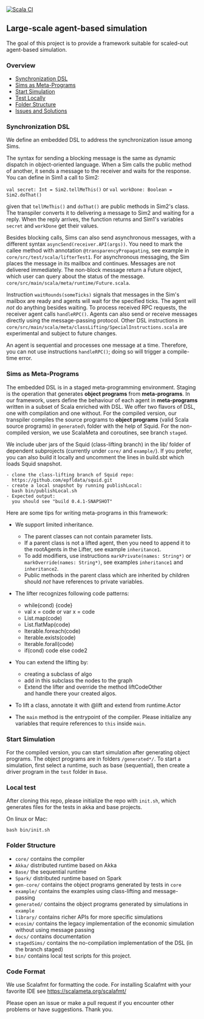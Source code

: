 [![Scala CI](https://github.com/ZiluTian/economic_simulations/actions/workflows/scala.yml/badge.svg?branch=latest)](https://github.com/ZiluTian/economic_simulations/actions/workflows/scala.yml)

## Large-scale agent-based simulation 

The goal of this project is to provide a framework suitable for scaled-out agent-based simulation. 

### Overview 
- [Synchronization DSL](#DSL)
- [Sims as Meta-Programs](#Meta-programs)
- [Start Simulation](#Simulation)
- [Test Locally](#bin)
- [Folder Structure](#Folder)
- [Issues and Solutions](docs/Issues.md)

### <a name="DSL"></a> Synchronization DSL

We define an embedded DSL to address the synchronization issue among Sims. 

The syntax for sending a blocking message is the same as dynamic dispatch in object-oriented language. When a Sim calls the public method of another, it sends a message to the receiver and waits for the response. You can define in Sim1 a call to Sim2:  

`val secret: Int = Sim2.tellMeThis()` or `val workDone: Boolean = Sim2.doThat()`

given that `tellMeThis()` and `doThat()` are public methods in Sim2's class. The transpiler converts it to delivering a message to Sim2 and waiting for a reply. When the reply arrives, the function returns and Sim1's variables `secret` and `workDone`  get their values. 

Besides blocking calls, Sims can also send asynchronous messages, with a different syntax `asyncSend(receiver.API(args))`. You need to mark the callee method with annotation `@transparencyPropagating`, see example in `core/src/test/scala/lifterTest1`. For asynchronous messaging, the Sim places the message in its mailbox and continues. Messages are not delivered immediately. The non-block message return a Future object, which user can query about the status of the message. `core/src/main/scala/meta/runtime/Future.scala`.

Instruction `waitRounds(someTicks)` signals that messages in the Sim's mailbox are ready and agents will wait for the specified ticks. The agent will *not* do anything besides waiting. To process received RPC requests, the receiver agent calls `handleRPC()`. Agents can also send or receive messages directly using the message-passing protocol. Other DSL instructions in ```core/src/main/scala/meta/classLifting/SpecialInstructions.scala``` are experimental and subject to future changes.

An agent is sequential and processes one message at a time. Therefore, you can not use instructions `handleRPC()`; doing so will trigger a compile-time error.

### <a name="Meta-Programs"></a> Sims as Meta-Programs
The embedded DSL is in a staged meta-programming environment. Staging is the operation that generates **object programs** from **meta-programs**. In our framework, users define the behaviour of each agent in **meta-programs** written in a subset of Scala enriched with DSL. We offer two flavors of DSL, one with compilation and one without. For the compiled version, our transpiler compiles the source programs to **object programs** (valid Scala source programs) in `generated\` folder with the help of Squid. For the non-compiled version, we use ScalaMeta and coroutines, see branch `staged`.
 
We include uber jars of the Squid (class-lifting branch) in the lib/ folder of dependent subprojects (currently under `core/` and `example/`). If you prefer, you can also build it locally and uncomment the lines in build.sbt which loads Squid snapshot. 

```
- clone the class-lifting branch of Squid repo: 
  https://github.com/epfldata/squid.git
- create a local snapshot by running publishLocal: 
  bash bin/publishLocal.sh
- Expected output: 
  you should see "build 0.4.1-SNAPSHOT"
```
   
Here are some tips for writing meta-programs in this framework: 
<!-- * The optimzations created work for specific use-cases:
  * ActorMerge takes a pair of ActorType Names to specify which one to merge.  
  Take care, that the class variables are named differently in the two Sims
  * Stateless Server Optimization has following rules:
    * A stateless server here means a class whose methods don't change any of its attributes, because then those methods can be copied to other Sims.
    * A stateless server class should not have a wait in a non-blocking method, otherwise the program will not behave as the original
    * A stateless server cannot call a method from a non-stateless Server
    * An object can have only one reference to a (unique) specific stateless server class.
    It can have different references to different stateless servers(if those servers have unique attribute names among themselves).
    * The optimization has to be applied before using the EdgeMerge Optimization, since it requires the original graph -->
* We support limited inheritance. 
  * The parent classes can not contain parameter lists. 
  * If a parent class is not a lifted agent, then you need to append it to the rootAgents in the Lifter, see example `inheritance1`. 
  * To add modifiers, use instructions `markPrivate(names: String*)` or `markOverride(names: String*)`, see examples `inheritance1` and `inheritance2`.
  * Public methods in the parent class which are inherited by children should *not* have references to private variables.

* The lifter recognizes following code patterns: 
  * while(cond) {code}
  * val x = code or var x = code
  * List.map(code)
  * List.flatMap(code)
  * Iterable.foreach(code)
  * Iterable.exists(code)
  * Iterable.forall(code)
  * if(cond) code else code2
* You can extend the lifting by:
  * creating a subclass of algo
  * add in this subclass the nodes to the graph
  * Extend the lifter and override the method liftCodeOther  
  and handle there your created algos.
* To lift a class, annotate it with @lift and extend from runtime.Actor

* The `main` method is the entrypoint of the compiler. Please initialize any variables that require references to `this` inside `main`. 

### <a name="Simulation"></a> Start Simulation 
For the compiled version, you can start simulation after generating object programs. The object programs are in folders `/generated*/`. To start a simulation, first select a runtime, such as base (sequential), then create a driver program in the `test` folder in `Base`. 


### <a name="bin"></a> Local test
After cloning this repo, please initialize the repo with `init.sh`, which generates files for the tests in akka and base projects.

On linux or Mac:
```
bash bin/init.sh 
```

### <a name="Folder"></a> Folder Structure 
- `core/` contains the compiler
- `Akka/` distributed runtime based on Akka
- `Base/` the sequential runtime
- `Spark/` distributed runtime based on Spark
- `gen-core/` contains the object programs generated by tests in `core`
- `example/` contains the examples using class-lifting and message-passing 
- `generated/` contains the object programs generated by simulations in `example`
- `library/` contains richer APIs for more specific simulations
- `ecosim/` contains the legacy implementation of the economic simulation without using message passing 
- `docs/` contains documentation
- `stagedSims/` contains the no-compilation implementation of the DSL (in the branch staged)
- `bin/` contains local test scripts for this project.
 
### Code Format
We use Scalafmt for formatting the code.
For installing Scalafmt with your favorite IDE see https://scalameta.org/scalafmt/
 
Please open an issue or make a pull request if you encounter other problems or have suggestions. Thank you.  
